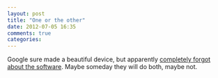 ```yaml
---
layout: post
title: "One or the other"
date: 2012-07-05 16:35
comments: true
categories: 
---
```


Google sure made a beautiful device, but apparently [completely forgot about the software](http://pogue.blogs.nytimes.com/2012/07/05/the-google-nexus-q-is-baffling/?nl=technology&emc=cta2_20120705). Maybe someday they will do both, maybe not.

